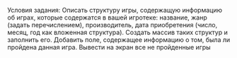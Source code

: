 Условия задания:
Описать структуру игры, содержащую информацию об играх, которые содержатся в вашей игротеке: название, жанр (задать перечислением), производитель, дата приобретения (число, месяц, год как вложенная структура). Создать массив таких структур и заполнить его. Добавить поле, содержащее информацию о том, была ли пройдена данная игра. Вывести на экран все не пройденные игры
